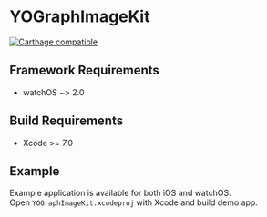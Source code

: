 # YOGraphImageKit

[![Carthage compatible](https://img.shields.io/badge/Carthage-compatible-4BC51D.svg?style=flat)](https://github.com/Carthage/Carthage)

## Framework Requirements

- watchOS ~> 2.0

## Build Requirements

- Xcode >= 7.0

## Example 

Example application is available for both iOS and watchOS.  
Open `YOGraphImageKit.xcodeproj` with Xcode and build demo app.
